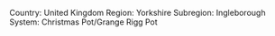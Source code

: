 Country: United Kingdom
Region: Yorkshire
Subregion: Ingleborough
System: Christmas Pot/Grange Rigg Pot
